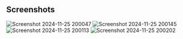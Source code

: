 ## Screenshots
![Screenshot 2024-11-25 200047](https://github.com/user-attachments/assets/957f9eb2-2308-4f33-ab2b-ac001070af6f)
![Screenshot 2024-11-25 200145](https://github.com/user-attachments/assets/55b0f52f-e862-40d6-ac5e-085e710af5fe)
![Screenshot 2024-11-25 200113](https://github.com/user-attachments/assets/1f6efe18-5ffd-4a94-a720-1eb18d3eb666)
![Screenshot 2024-11-25 200202](https://github.com/user-attachments/assets/e792a019-432a-4880-953c-685379577f2f)
